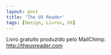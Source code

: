 ```yaml
---
layout: post
title: 'The UX Reader'
tags: [Design, Livros, UX]
---
```


Livro gratuito produzido pelo MailChimp.<br>
<http://theuxreader.com>
